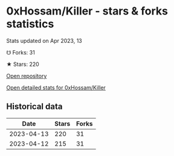 # 0xHossam/Killer - stars & forks statistics

Stats updated on Apr 2023, 13

☋ Forks: 31

★ Stars: 220

[Open repository](https://github.com/0xHossam/Killer)

[Open detailed stats for 0xHossam/Killer](https://reviewgithub.com/rep/0xHossam/Killer)

## Historical data
| Date | Stars | Forks |
|------|-------|-------|
| 2023-04-13 | 220 | 31 | 
| 2023-04-12 | 215 | 31 | 


